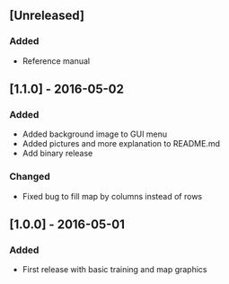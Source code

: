 ## [Unreleased]
### Added
- Reference manual

## [1.1.0] - 2016-05-02
### Added
- Added background image to GUI menu
- Added pictures and more explanation to README.md
- Add binary release

### Changed
- Fixed bug to fill map by columns instead of rows

## [1.0.0] - 2016-05-01
### Added
- First release with basic training and map graphics
